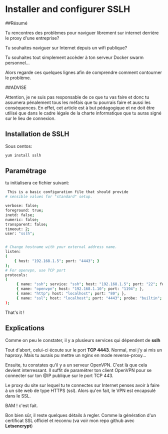 # Installer and configurer SSLH

##Résumé

Tu rencontres des problèmes pour naviguer librement sur internet derrière le proxy d'une entreprise? 

Tu souhaites naviguer sur Internet depuis un wifi publique?

Tu souhaites tout simplement accèder à ton serveur Docker swarm personnel...

Alors regarde ces quelques lignes afin de comprendre comment contourner le problème.


##ADVISE

Attention, je ne suis pas responsable de ce que tu vas faire et donc tu assumera pénalement tous les méfais que tu pourrais faire et aussi les conséquences.
En effet, cet article est à but pédagogique et ne doit être utilisé que dans le cadre légale de la charte informatique que tu auras signé sur le lieu de connexion. 


## Installation de SSLH

Sous centos:
````bash
yum install sslh
````

## Paramétrage
tu initialisera ce fichier suivant:
````bash
 This is a basic configuration file that should provide
# sensible values for "standard" setup.

verbose: false;
foreground: true;
inetd: false;
numeric: false;
transparent: false;
timeout: 2;
user: "sslh";


# Change hostname with your external address name.
listen:
(
    { host: "192.168.1.5"; port: "4443"; }
);
# For openvpn, use TCP port
protocols:
(
     { name: "ssh"; service: "ssh"; host: "192.168.1.5"; port: "22"; fork: true; },
     { name: "openvpn"; host: "192.168.1.10"; port: "1194"; },
     { name: "http"; host: "localhost"; port: "80"; },
     { name: "ssl"; host: "localhost"; port: "4443"; probe: "builtin"; log_level: 0; }
);
````

That's it !


## Explications
Comme on peu le constater, il y a plusieurs services qui dépendent de **sslh**

Tout d'abort, celui-ci écoute sur le port **TCP 4443**. Normal, moi j'y ai mis un haproxy. Mais tu aurais pu mettre un nginx en mode reverse-proxy...

Ensuite, tu constates qu'il y a un serveur OpenVPN. C'est là que cela devient interressant. Il suffit de paramétrer ton client OpenVPN pour se connecter sur ton @IP publique sur le port TCP 443.

Le proxy du site sur lequel tu te connectes sur Internet penses avoir à faire à un site web de type HTTPS (ssl). Alors qu'en fait, le VPN est encapsulé dans le SSL.

BAM ! c'est fait.

Bon bien sûr, il reste quelques détails à regler. Comme la génération d'un certificat SSL officiel et reconnu (va voir mon repo github avec **Letsencrypt**)


